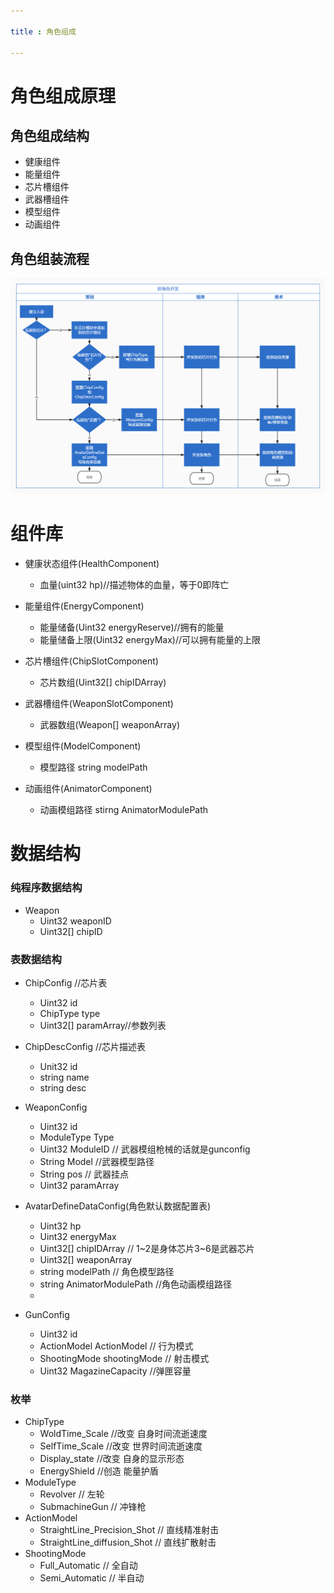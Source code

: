 ```yaml
---

title : 角色组成

---
```



# 角色组成原理
## 角色组成结构
- 健康组件
- 能量组件
- 芯片槽组件
- 武器槽组件
- 模型组件
- 动画组件
## 角色组装流程
![如图](角色开发流程.jpg)
# 组件库
- 健康状态组件(HealthComponent)
  - 血量(uint32 hp)//描述物体的血量，等于0即阵亡

- 能量组件(EnergyComponent)
  - 能量储备(Uint32 energyReserve)//拥有的能量
  - 能量储备上限(Uint32 energyMax)//可以拥有能量的上限

- 芯片槽组件(ChipSlotComponent)
  - 芯片数组(Uint32[] chipIDArray)

- 武器槽组件(WeaponSlotComponent)
  - 武器数组(Weapon[] weaponArray)

- 模型组件(ModelComponent)
  - 模型路径 string modelPath

- 动画组件(AnimatorComponent)
  - 动画模组路径 stirng AnimatorModulePath

# 数据结构
### 纯程序数据结构
- Weapon
  - Uint32 weaponID 
  - Uint32[] chipID
### 表数据结构
- ChipConfig //芯片表
  - Uint32 id   
  - ChipType type
  - Uint32[] paramArray//参数列表
- ChipDescConfig //芯片描述表
  - Unit32 id
  - string name
  - string desc 
- WeaponConfig
  - Uint32 id 
  - ModuleType Type
  - Uint32 ModuleID // 武器模组枪械的话就是gunconfig
  - String Model //武器模型路径
  - String pos // 武器挂点
  - Uint32 paramArray

- AvatarDefineDataConfig(角色默认数据配置表)
  - Uint32 hp
  - Uint32 energyMax
  - Uint32[] chipIDArray // 1~2是身体芯片3~6是武器芯片
  - Uint32[] weaponArray
  - string modelPath // 角色模型路径
  - string AnimatorModulePath //角色动画模组路径
  - 
- GunConfig
  - Uint32 id
  - ActionModel ActionModel // 行为模式
  - ShootingMode shootingMode // 射击模式
  - Uint32 MagazineCapacity //弹匣容量
### 枚举
- ChipType
    - WoldTime_Scale //改变 自身时间流逝速度
    - SelfTime_Scale //改变 世界时间流逝速度
    - Display_state //改变 自身的显示形态
    - EnergyShield //创造 能量护盾
- ModuleType 
  - Revolver // 左轮
  - SubmachineGun // 冲锋枪
- ActionModel
  - StraightLine_Precision_Shot // 直线精准射击
  - StraightLine_diffusion_Shot // 直线扩散射击
- ShootingMode
  - Full_Automatic // 全自动
  - Semi_Automatic // 半自动